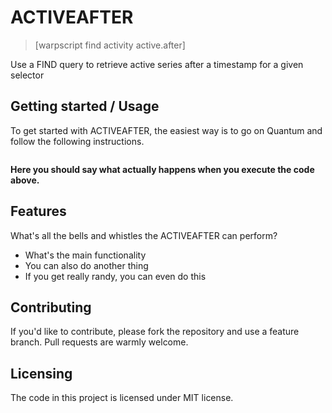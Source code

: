 # ACTIVEAFTER

> [warpscript find activity active.after]

Use a FIND query to retrieve active series after a timestamp for a given selector

## Getting started / Usage

To get started with ACTIVEAFTER, the easiest way is to go on Quantum and follow the following instructions.

```warpscript

```

**Here you should say what actually happens when you execute the code above.**

## Features

What's all the bells and whistles the ACTIVEAFTER can perform?

* What's the main functionality
* You can also do another thing
* If you get really randy, you can even do this

## Contributing

If you'd like to contribute, please fork the repository and use a feature
branch. Pull requests are warmly welcome.

## Licensing

The code in this project is licensed under MIT license.
